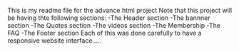 This is my readme file for the advance html project
Note that this project will be having thte following sections:
        -The Header section
        -The bannner section
        -The Quotes section
        -The videos section
        -The Membership
        -The FAQ
        -The Footer section
Each of this was done carefully to have a responsive website interface.....
